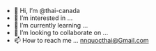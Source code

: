 - 👋 Hi, I’m @thai-canada
- 👀 I’m interested in ...
- 🌱 I’m currently learning ...
- 💞️ I’m looking to collaborate on ...
- 📫 How to reach me ... nnquocthai@Gmail.com

<!---
thai-canada/thai-canada is a ✨ special ✨ repository because its `README.md` (this file) appears on your GitHub profile.
You can click the Preview link to take a look at your changes.
--->
